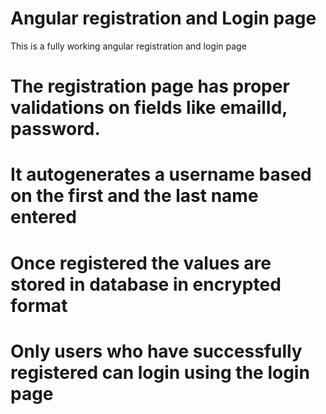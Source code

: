 # Angular registration and Login page
This is a fully working angular registration and login page 
# The registration page has proper validations on fields like emailId, password.
# It autogenerates a username based on the first and the last name entered
# Once registered the values are stored in database in encrypted format
# Only users who have successfully registered can login using the login page

